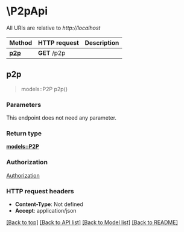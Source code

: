 # \P2pApi

All URIs are relative to *http://localhost*

Method | HTTP request | Description
------------- | ------------- | -------------
[**p2p**](P2pApi.md#p2p) | **GET** /p2p | 



## p2p

> models::P2P p2p()


### Parameters

This endpoint does not need any parameter.

### Return type

[**models::P2P**](P2P.md)

### Authorization

[Authorization](../README.md#Authorization)

### HTTP request headers

- **Content-Type**: Not defined
- **Accept**: application/json

[[Back to top]](#) [[Back to API list]](../README.md#documentation-for-api-endpoints) [[Back to Model list]](../README.md#documentation-for-models) [[Back to README]](../README.md)

